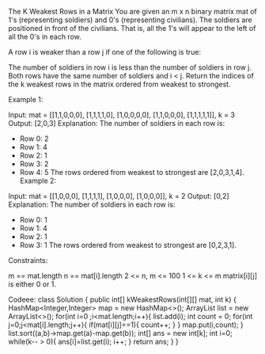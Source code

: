 The K Weakest Rows in a Matrix
You are given an m x n binary matrix mat of 1's (representing soldiers) and 0's (representing civilians). The soldiers are positioned in front of the civilians. That is, all the 1's will appear to the left of all the 0's in each row.

A row i is weaker than a row j if one of the following is true:

The number of soldiers in row i is less than the number of soldiers in row j.
Both rows have the same number of soldiers and i < j.
Return the indices of the k weakest rows in the matrix ordered from weakest to strongest.

 

Example 1:

Input: mat = 
[[1,1,0,0,0],
 [1,1,1,1,0],
 [1,0,0,0,0],
 [1,1,0,0,0],
 [1,1,1,1,1]], 
k = 3
Output: [2,0,3]
Explanation: 
The number of soldiers in each row is: 
- Row 0: 2 
- Row 1: 4 
- Row 2: 1 
- Row 3: 2 
- Row 4: 5 
The rows ordered from weakest to strongest are [2,0,3,1,4].
Example 2:

Input: mat = 
[[1,0,0,0],
 [1,1,1,1],
 [1,0,0,0],
 [1,0,0,0]], 
k = 2
Output: [0,2]
Explanation: 
The number of soldiers in each row is: 
- Row 0: 1 
- Row 1: 4 
- Row 2: 1 
- Row 3: 1 
The rows ordered from weakest to strongest are [0,2,3,1].
 

Constraints:

m == mat.length
n == mat[i].length
2 <= n, m <= 100
1 <= k <= m
matrix[i][j] is either 0 or 1.

Codeee:
class Solution {
    public int[] kWeakestRows(int[][] mat, int k) {
        HashMap<Integer,Integer> map = new HashMap<>();
        ArrayList<Integer> list = new ArrayList<>();
        for(int i=0 ;i<mat.length;i++){
            list.add(i);
            int count = 0;
            for(int j=0;j<mat[i].length;j++){
                if(mat[i][j]==1){
                    count++;
                }
            }
            map.put(i,count);
        }
        list.sort((a,b)->map.get(a)-map.get(b));
        int[] ans = new int[k];
        int i=0;
        while(k-- > 0){
            ans[i]=list.get(i);
            i++;
        }
        return ans;
    }
}